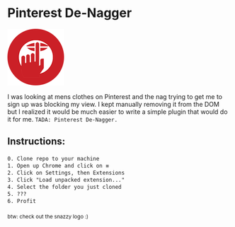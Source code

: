Pinterest De-Nagger
=====

![alt tag](https://raw.githubusercontent.com/nicholaspsmith/Pinterest-Denagger/master/denagger128.png)

I was looking at mens clothes on Pinterest and the nag trying to get me to sign up was blocking my view. I kept manually removing it from the DOM but I realized it would be much easier to write a simple plugin that would do it for me.
``
TADA: Pinterest De-Nagger.
``

Instructions:
---
    0. Clone repo to your machine
    1. Open up Chrome and click on ≡
    2. Click on Settings, then Extensions
    3. Click "Load unpacked extension..."
    4. Select the folder you just cloned
    5. ???
    6. Profit



<sub>
btw: check out the snazzy logo :)
</sub>

